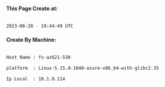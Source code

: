 
   
#### This Page Create at:

```bash

2023-06-20 - 19:44:49 UTC

```

#### Create By Machine:

```bash

Host Name : fv-az621-530

platform  : Linux-5.15.0-1040-azure-x86_64-with-glibc2.35

Ip Local  : 10.1.0.114

```

